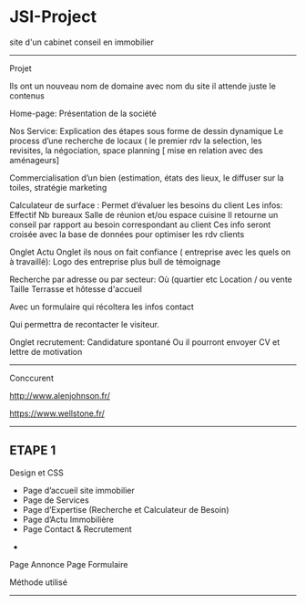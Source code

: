 # JSI-Project
site d'un cabinet conseil en immobilier 
_____________________________________________
Projet 

Ils ont un nouveau nom de domaine avec nom du site il attende juste le contenus 


Home-page:
Présentation de la société

Nos Service:
Explication des étapes sous forme de dessin dynamique 
Le process d’une recherche de locaux ( le premier rdv la selection, les revisites, la négociation, space planning [ mise en relation avec des aménageurs]

Commercialisation d’un bien (estimation, états des lieux, le diffuser sur la toiles, stratégie marketing

Calculateur de surface :
Permet d’évaluer les besoins du client 
Les infos:
Effectif 
Nb bureaux 
Salle de réunion et/ou espace cuisine 
Il retourne un conseil par rapport au besoin correspondant au client 
Ces info seront croisée avec la base de données pour optimiser les rdv clients 


Onglet Actu 
Onglet ils nous on fait confiance ( entreprise avec les quels on à travaillé):
Logo des entreprise plus bull de témoignage 

Recherche par adresse ou par secteur:
Où (quartier etc
Location / ou vente
Taille
Terrasse et hôtesse d'accueil

Avec un formulaire qui récoltera les infos contact 

Qui permettra de recontacter le visiteur.

Onglet recrutement:
Candidature spontané 
Ou il pourront envoyer CV et lettre de motivation 

______________________________________________________________________________
Conccurent

http://www.alenjohnson.fr/

https://www.wellstone.fr/

______________________________________________________________________________

ETAPE 1 
-------------

Design et CSS

*	Page d’accueil site immobilier
*	Page de Services 
*	Page d’Expertise (Recherche et Calculateur de Besoin)
*	Page d’Actu Immobilière
*	Page Contact & Recrutement 

+
Page Annonce
Page Formulaire

Méthode utilisé 
______________________________________________________________________________



